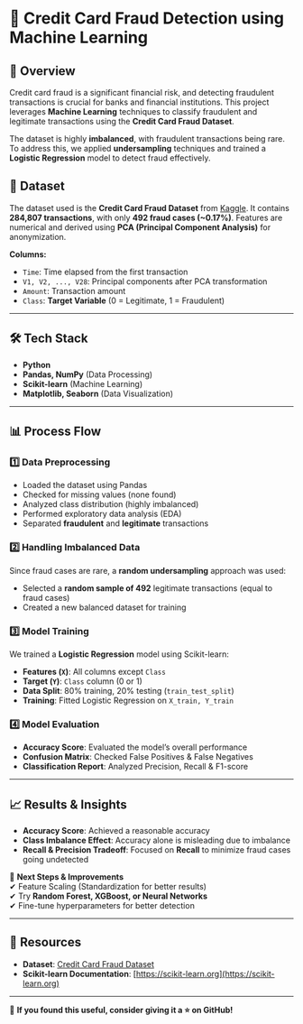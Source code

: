 # 🚀 Credit Card Fraud Detection using Machine Learning  

## 📌 Overview  
Credit card fraud is a significant financial risk, and detecting fraudulent transactions is crucial for banks and financial institutions. This project leverages **Machine Learning** techniques to classify fraudulent and legitimate transactions using the **Credit Card Fraud Dataset**.  

The dataset is highly **imbalanced**, with fraudulent transactions being rare. To address this, we applied **undersampling** techniques and trained a **Logistic Regression** model to detect fraud effectively.  

## 📂 Dataset  
The dataset used is the **Credit Card Fraud Dataset** from [Kaggle](https://www.kaggle.com/datasets/mlg-ulb/creditcardfraud). It contains **284,807 transactions**, with only **492 fraud cases (~0.17%)**. Features are numerical and derived using **PCA (Principal Component Analysis)** for anonymization.  

**Columns:**  
- `Time`: Time elapsed from the first transaction  
- `V1, V2, ..., V28`: Principal components after PCA transformation  
- `Amount`: Transaction amount  
- `Class`: **Target Variable** (0 = Legitimate, 1 = Fraudulent)  

---

## 🛠 Tech Stack  
- **Python**  
- **Pandas, NumPy** (Data Processing)  
- **Scikit-learn** (Machine Learning)  
- **Matplotlib, Seaborn** (Data Visualization)  

---

## 📊 Process Flow  
### **1️⃣ Data Preprocessing**  
- Loaded the dataset using Pandas  
- Checked for missing values (none found)  
- Analyzed class distribution (highly imbalanced)  
- Performed exploratory data analysis (EDA)  
- Separated **fraudulent** and **legitimate** transactions  

### **2️⃣ Handling Imbalanced Data**  
Since fraud cases are rare, a **random undersampling** approach was used:  
- Selected a **random sample of 492** legitimate transactions (equal to fraud cases)  
- Created a new balanced dataset for training  

### **3️⃣ Model Training**  
We trained a **Logistic Regression** model using Scikit-learn:  
- **Features (`X`)**: All columns except `Class`  
- **Target (`Y`)**: `Class` column (0 or 1)  
- **Data Split**: 80% training, 20% testing (`train_test_split`)  
- **Training**: Fitted Logistic Regression on `X_train, Y_train`  

### **4️⃣ Model Evaluation**  
- **Accuracy Score**: Evaluated the model’s overall performance  
- **Confusion Matrix**: Checked False Positives & False Negatives  
- **Classification Report**: Analyzed Precision, Recall & F1-score  

---

## 📈 Results & Insights  
- **Accuracy Score**: Achieved a reasonable accuracy  
- **Class Imbalance Effect**: Accuracy alone is misleading due to imbalance  
- **Recall & Precision Tradeoff**: Focused on **Recall** to minimize fraud cases going undetected  

🔹 **Next Steps & Improvements**  
✔ Feature Scaling (Standardization for better results)  
✔ Try **Random Forest, XGBoost, or Neural Networks**  
✔ Fine-tune hyperparameters for better detection  

---

## 🔗 Resources  
- **Dataset**: [Credit Card Fraud Dataset](https://www.kaggle.com/datasets/mlg-ulb/creditcardfraud)    
- **Scikit-learn Documentation**: [https://scikit-learn.org](https://scikit-learn.org)   
---

🚀 **If you found this useful, consider giving it a ⭐ on GitHub!**  

